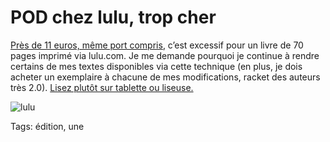 # POD chez lulu, trop cher

[Près de 11 euros, même port compris](http://www.lulu.com/shop/thierry-crouzet/%C3%A9quinoxe-dautomne/paperback/product-21011567.html), c’est excessif pour un livre de 70 pages imprimé via lulu.com. Je me demande pourquoi je continue à rendre certains de mes textes disponibles via cette technique (en plus, je dois acheter un exemplaire à chacune de mes modifications, racket des auteurs très 2.0). [Lisez plutôt sur tablette ou liseuse.](http://blog.tcrouzet.com/equinoxe-automne/)

![lulu](http://blog.tcrouzet.comhttps://tcrouzet.com/images_tc/2013/05/lulu.jpg)



Tags: édition, une